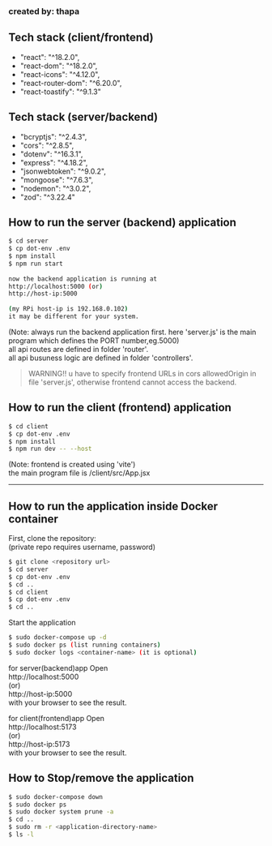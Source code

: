 ### created by: thapa

## Tech stack (client/frontend)

- "react": "^18.2.0",
- "react-dom": "^18.2.0",
- "react-icons": "^4.12.0",
- "react-router-dom": "^6.20.0",
- "react-toastify": "^9.1.3"


## Tech stack (server/backend)
- "bcryptjs": "^2.4.3",
- "cors": "^2.8.5",
- "dotenv": "^16.3.1",
- "express": "^4.18.2",
- "jsonwebtoken": "^9.0.2",
- "mongoose": "^7.6.3",
- "nodemon": "^3.0.2",
- "zod": "^3.22.4"

## How to run the server (backend) application

```bash
$ cd server
$ cp dot-env .env
$ npm install   
$ npm run start    
   
now the backend application is running at 
http://localhost:5000 (or)
http://host-ip:5000   
    
(my RPi host-ip is 192.168.0.102)
it may be different for your system.
```
(Note: always run the backend application first. here 'server.js' is the main program which defines the PORT number,eg.5000)    
all api routes are defined in folder 'router'.    
all api busuness logic are defined in folder 'controllers'.   
> WARNING!! u have to specify frontend URLs in cors allowedOrigin in file 'server.js', otherwise frontend cannot access the backend.
      
## How to run the client (frontend) application

```bash
$ cd client   
$ cp dot-env .env    
$ npm install   
$ npm run dev -- --host    
```
(Note: frontend is created using 'vite')   
the main program file is /client/src/App.jsx    
     
----
## How to run the application inside Docker container


First, clone the repository:   
(private repo requires username, password)

```bash
$ git clone <repository url>
$ cd server
$ cp dot-env .env
$ cd ..
$ cd client
$ cp dot-env .env
$ cd ..
```



Start the application 

```bash
$ sudo docker-compose up -d
$ sudo docker ps (list running containers)
$ sudo docker logs <container-name> (it is optional)
```

for server(backend)app Open    
http://localhost:5000    
(or)     
http://host-ip:5000    
with your browser to see the result.
   
    
for client(frontend)app Open    
http://localhost:5173    
(or)     
http://host-ip:5173    
with your browser to see the result.

    
## How to Stop/remove the application

```bash
$ sudo docker-compose down
$ sudo docker ps
$ sudo docker system prune -a 
$ cd ..
$ sudo rm -r <application-directory-name>
$ ls -l
```
